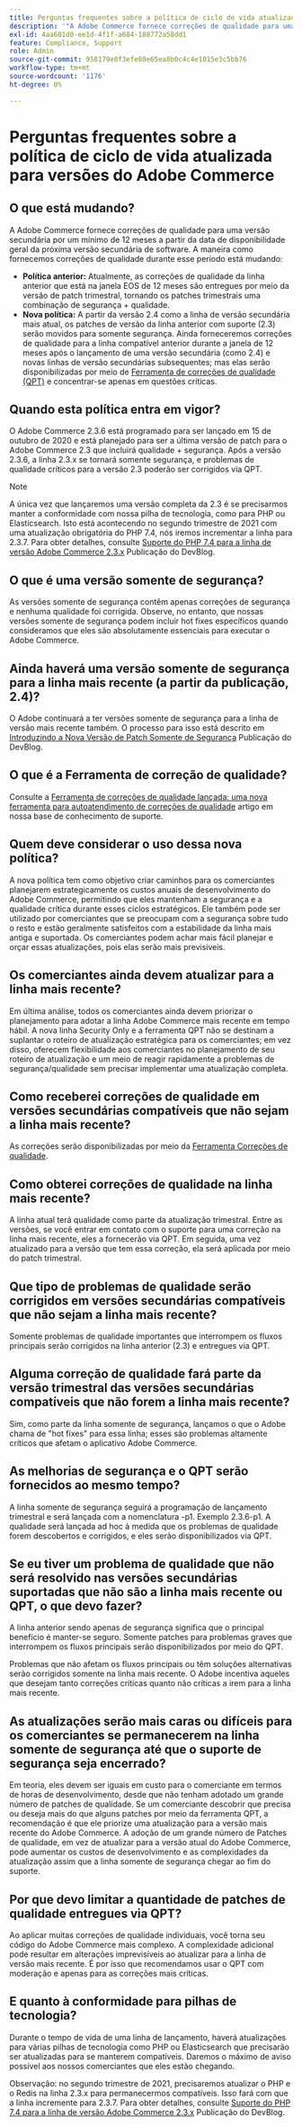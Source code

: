 ```yaml
---
title: Perguntas frequentes sobre a política de ciclo de vida atualizada para versões do Adobe Commerce
description: '"A Adobe Commerce fornece correções de qualidade para uma versão secundária por um mínimo de 12 meses a partir da data de disponibilidade geral da próxima versão secundária de software. A maneira como fornecemos correções de qualidade durante esse período está mudando:'''
exl-id: 4aa601d0-ee1d-4f1f-a684-188772a58dd1
feature: Compliance, Support
role: Admin
source-git-commit: 958179e0f3efe08e65ea8b0c4c4e1015e3c5bb76
workflow-type: tm+mt
source-wordcount: '1176'
ht-degree: 0%

---
```


# Perguntas frequentes sobre a política de ciclo de vida atualizada para versões do Adobe Commerce

## O que está mudando?

A Adobe Commerce fornece correções de qualidade para uma versão secundária por um mínimo de 12 meses a partir da data de disponibilidade geral da próxima versão secundária de software. A maneira como fornecemos correções de qualidade durante esse período está mudando:

* **Política anterior:** Atualmente, as correções de qualidade da linha anterior que está na janela EOS de 12 meses são entregues por meio da versão de patch trimestral, tornando os patches trimestrais uma combinação de segurança + qualidade.
* **Nova política:** A partir da versão 2.4 como a linha de versão secundária mais atual, os patches de versão da linha anterior com suporte (2.3) serão movidos para somente segurança. Ainda forneceremos correções de qualidade para a linha compatível anterior durante a janela de 12 meses após o lançamento de uma versão secundária (como 2.4) e novas linhas de versão secundárias subsequentes; mas elas serão disponibilizadas por meio de [Ferramenta de correções de qualidade (QPT)](/help/announcements/adobe-commerce-announcements/magento-quality-patches-released-new-tool-to-self-serve-quality-patches.md) e concentrar-se apenas em questões críticas.

## Quando esta política entra em vigor?

O Adobe Commerce 2.3.6 está programado para ser lançado em 15 de outubro de 2020 e está planejado para ser a última versão de patch para o Adobe Commerce 2.3 que incluirá qualidade + segurança. Após a versão 2.3.6, a linha 2.3.x se tornará somente segurança, e problemas de qualidade críticos para a versão 2.3 poderão ser corrigidos via QPT.

>[!NOTE]
>
>A única vez que lançaremos uma versão completa da 2.3 é se precisarmos manter a conformidade com nossa pilha de tecnologia, como para PHP ou Elasticsearch. Isto está acontecendo no segundo trimestre de 2021 com uma atualização obrigatória do PHP 7.4, nós iremos incrementar a linha para 2.3.7. Para obter detalhes, consulte [Suporte do PHP 7.4 para a linha de versão Adobe Commerce 2.3.x](https://community.magento.com/t5/Magento-DevBlog/PHP-7-4-support-for-Magento-2-3-x-release-line/ba-p/458946) Publicação do DevBlog.

## O que é uma versão somente de segurança?

As versões somente de segurança contêm apenas correções de segurança e nenhuma qualidade foi corrigida. Observe, no entanto, que nossas versões somente de segurança podem incluir hot fixes específicos quando consideramos que eles são absolutamente essenciais para executar o Adobe Commerce.

## Ainda haverá uma versão somente de segurança para a linha mais recente (a partir da publicação, 2.4)?

O Adobe continuará a ter versões somente de segurança para a linha de versão mais recente também. O processo para isso está descrito em [Introduzindo a Nova Versão de Patch Somente de Segurança](https://community.magento.com/t5/Magento-DevBlog/Introducing-the-New-Security-only-Patch-Release/ba-p/141287) Publicação do DevBlog.

## O que é a Ferramenta de correção de qualidade?

Consulte a [Ferramenta de correções de qualidade lançada: uma nova ferramenta para autoatendimento de correções de qualidade](/help/announcements/adobe-commerce-announcements/magento-quality-patches-released-new-tool-to-self-serve-quality-patches.md) artigo em nossa base de conhecimento de suporte.

## Quem deve considerar o uso dessa nova política?

A nova política tem como objetivo criar caminhos para os comerciantes planejarem estrategicamente os custos anuais de desenvolvimento do Adobe Commerce, permitindo que eles mantenham a segurança e a qualidade crítica durante esses ciclos estratégicos. Ele também pode ser utilizado por comerciantes que se preocupam com a segurança sobre tudo o resto e estão geralmente satisfeitos com a estabilidade da linha mais antiga e suportada. Os comerciantes podem achar mais fácil planejar e orçar essas atualizações, pois elas serão mais previsíveis.

## Os comerciantes ainda devem atualizar para a linha mais recente?

Em última análise, todos os comerciantes ainda devem priorizar o planejamento para adotar a linha Adobe Commerce mais recente em tempo hábil. A nova linha Security Only e a ferramenta QPT não se destinam a suplantar o roteiro de atualização estratégica para os comerciantes; em vez disso, oferecem flexibilidade aos comerciantes no planejamento de seu roteiro de atualização e um meio de reagir rapidamente a problemas de segurança/qualidade sem precisar implementar uma atualização completa.

## Como receberei correções de qualidade em versões secundárias compatíveis que não sejam a linha mais recente?

As correções serão disponibilizadas por meio da [Ferramenta Correções de qualidade](/help/announcements/adobe-commerce-announcements/magento-quality-patches-released-new-tool-to-self-serve-quality-patches.md).

## Como obterei correções de qualidade na linha mais recente?

A linha atual terá qualidade como parte da atualização trimestral. Entre as versões, se você entrar em contato com o suporte para uma correção na linha mais recente, eles a fornecerão via QPT. Em seguida, uma vez atualizado para a versão que tem essa correção, ela será aplicada por meio do patch trimestral.

## Que tipo de problemas de qualidade serão corrigidos em versões secundárias compatíveis que não sejam a linha mais recente?

Somente problemas de qualidade importantes que interrompem os fluxos principais serão corrigidos na linha anterior (2.3) e entregues via QPT.

## Alguma correção de qualidade fará parte da versão trimestral das versões secundárias compatíveis que não forem a linha mais recente?

Sim, como parte da linha somente de segurança, lançamos o que o Adobe chama de &quot;hot fixes&quot; para essa linha; esses são problemas altamente críticos que afetam o aplicativo Adobe Commerce.

## As melhorias de segurança e o QPT serão fornecidos ao mesmo tempo?

A linha somente de segurança seguirá a programação de lançamento trimestral e será lançada com a nomenclatura -p1. Exemplo 2.3.6-p1. A qualidade será lançada ad hoc à medida que os problemas de qualidade forem descobertos e corrigidos, e eles serão disponibilizados via QPT.

## Se eu tiver um problema de qualidade que não será resolvido nas versões secundárias suportadas que não são a linha mais recente ou QPT, o que devo fazer?

A linha anterior sendo apenas de segurança significa que o principal benefício é manter-se seguro. Somente patches para problemas graves que interrompem os fluxos principais serão disponibilizados por meio do QPT.

Problemas que não afetam os fluxos principais ou têm soluções alternativas serão corrigidos somente na linha mais recente. O Adobe incentiva aqueles que desejam tanto correções críticas quanto não críticas a irem para a linha mais recente.

## As atualizações serão mais caras ou difíceis para os comerciantes se permanecerem na linha somente de segurança até que o suporte de segurança seja encerrado?

Em teoria, eles devem ser iguais em custo para o comerciante em termos de horas de desenvolvimento, desde que não tenham adotado um grande número de patches de qualidade. Se um comerciante descobrir que precisa ou deseja mais do que alguns patches por meio da ferramenta QPT, a recomendação é que ele priorize uma atualização para a versão mais recente do Adobe Commerce. A adoção de um grande número de Patches de qualidade, em vez de atualizar para a versão atual do Adobe Commerce, pode aumentar os custos de desenvolvimento e as complexidades da atualização assim que a linha somente de segurança chegar ao fim do suporte.

## Por que devo limitar a quantidade de patches de qualidade entregues via QPT?

Ao aplicar muitas correções de qualidade individuais, você torna seu código do Adobe Commerce mais complexo. A complexidade adicional pode resultar em alterações imprevisíveis ao atualizar para a linha de versão mais recente. É por isso que recomendamos usar o QPT com moderação e apenas para as correções mais críticas.

## E quanto à conformidade para pilhas de tecnologia?

Durante o tempo de vida de uma linha de lançamento, haverá atualizações para várias pilhas de tecnologia como PHP ou Elasticsearch que precisarão ser atualizadas para se manterem compatíveis. Daremos o máximo de aviso possível aos nossos comerciantes que eles estão chegando.

Observação: no segundo trimestre de 2021, precisaremos atualizar o PHP e o Redis na linha 2.3.x para permanecermos compatíveis. Isso fará com que a linha incremente para 2.3.7. Para obter detalhes, consulte [Suporte do PHP 7.4 para a linha de versão Adobe Commerce 2.3.x](https://community.magento.com/t5/Magento-DevBlog/PHP-7-4-support-for-Magento-2-3-x-release-line/ba-p/458946) Publicação do DevBlog.
